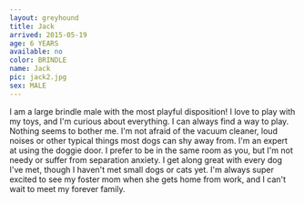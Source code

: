 ```yaml
---
layout: greyhound
title: Jack
arrived: 2015-05-19
age: 6 YEARS
available: no
color: BRINDLE
name: Jack
pic: jack2.jpg
sex: MALE
---
```


I am a large brindle male with the most playful disposition! I love to play with my toys, and
I'm curious about everything. I can always find a way to play. Nothing seems to bother me. I'm
not afraid of the vacuum cleaner, loud noises or other typical things most dogs can shy away
from. I'm an expert at using the doggie door. I prefer to be in the same room as you, but I'm
not needy or suffer from separation anxiety. I get along great with every dog I've met, though
I haven't met small dogs or cats yet. I'm always super excited to see my foster mom when she
gets home from work, and I can't wait to meet my forever family.
